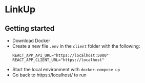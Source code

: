 # LinkUp

## Getting started

- Download Docker
- Create a new file `.env` in the `client` folder with the following:
  ```
  REACT_APP_API_URL="https://localhost:5000"
  REACT_APP_CLIENT_URL="https://localhost"
  ```
- Start the local environment with `docker-compose up`
- Go back to https://localhost/ to run
